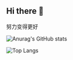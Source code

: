 ## Hi there 👋
努力变得更好


![Anurag's GitHub stats](https://github-readme-stats.vercel.app/api?username=Derrick-xn&count_private=true&show_icons=true&theme=radical)


![Top Langs](https://github-readme-stats.vercel.app/api/top-langs/?username=Derrick-xn)


<!--
![Readme Card](https://github-readme-stats.vercel.app/api/pin?username=anuraghazra&repo=github-readme-stats&show_owner=true)
-->
